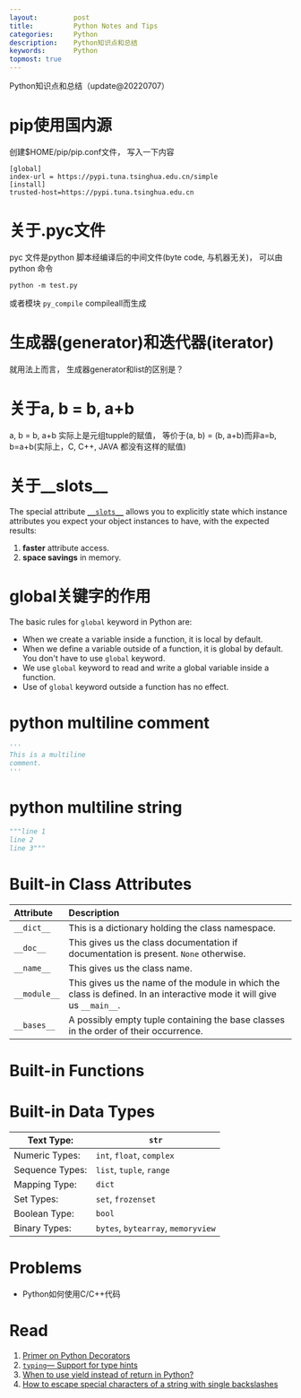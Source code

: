 ```yaml
---
layout:     	post
title:      	Python Notes and Tips
categories: 	Python
description:   	Python知识点和总结
keywords: 		Python
topmost: true
---
```


Python知识点和总结（update@20220707）

# pip使用国内源

创建$HOME/pip/pip.conf文件， 写入一下内容

```
[global]
index-url = https://pypi.tuna.tsinghua.edu.cn/simple
[install]
trusted-host=https://pypi.tuna.tsinghua.edu.cn
```

# 关于.pyc文件

pyc 文件是python 脚本经编译后的中间文件(byte code, 与机器无关)， 可以由python 命令

```
python -m test.py
```

或者模块 `py_compile` compileall而生成

# 生成器(generator)和迭代器(iterator)

就用法上而言， 生成器generator和list的区别是？

# 关于a, b = b, a+b

a, b  = b, a+b  实际上是元组tupple的赋值， 等价于(a, b) = (b, a+b)而非a=b, b=a+b(实际上，C, C++, JAVA
都没有这样的赋值)

# 关于__slots__

The special attribute [`__slots__`](https://docs.python.org/3/reference/datamodel.html#slots) allows you to explicitly state which instance attributes you expect your object instances to have, with the expected results:

1. **faster** attribute access.
2. **space savings** in memory.

# global关键字的作用

The basic rules for `global` keyword in Python are:

- When we create a variable inside a function, it is local by default.
- When we define a variable outside of a function, it is global by default. You don't have to use `global` keyword.
- We use `global` keyword to read and write a global variable inside a function.
- Use of `global` keyword outside a function has no effect.

# python multiline comment

```python
'''
This is a multiline
comment.
'''
```

# python multiline string

```python
"""line 1
line 2
line 3"""
```

# Built-in Class Attributes

| Attribute    | Description                                                  |
| :----------- | :----------------------------------------------------------- |
| `__dict__`   | This is a dictionary holding the class namespace.            |
| `__doc__`    | This gives us the class documentation if documentation is present. `None` otherwise. |
| `__name__`   | This gives us the class name.                                |
| `__module__` | This gives us the name of the module in which the class is defined. In an interactive mode it will give us `__main__`. |
| `__bases__`  | A possibly empty tuple containing the base classes in the order of their occurrence. |

# Built-in Functions



# Built-in Data Types

| Text Type:      | `str`                              |
| --------------- | ---------------------------------- |
| Numeric Types:  | `int`, `float`, `complex`          |
| Sequence Types: | `list`, `tuple`, `range`           |
| Mapping Type:   | `dict`                             |
| Set Types:      | `set`, `frozenset`                 |
| Boolean Type:   | `bool`                             |
| Binary Types:   | `bytes`, `bytearray`, `memoryview` |

# Problems

- Python如何使用C/C++代码

# Read

1.   [Primer on Python Decorators](https://realpython.com/primer-on-python-decorators/)
2. [`typing`— Support for type hints](https://docs.python.org/3/library/typing.html#module-typing) 
2. [When to use yield instead of return in Python?](https://www.geeksforgeeks.org/use-yield-keyword-instead-return-keyword-python/)
4.   [How to escape special characters of a string with single backslashes](https://stackoverflow.com/questions/18935754/how-to-escape-special-characters-of-a-string-with-single-backslashes)